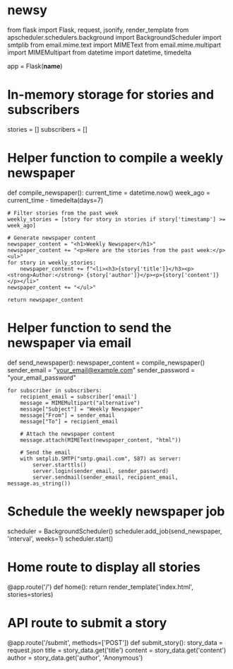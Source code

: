 # newsy
from flask import Flask, request, jsonify, render_template
from apscheduler.schedulers.background import BackgroundScheduler
import smtplib
from email.mime.text import MIMEText
from email.mime.multipart import MIMEMultipart
from datetime import datetime, timedelta

app = Flask(__name__)

# In-memory storage for stories and subscribers
stories = []
subscribers = []

# Helper function to compile a weekly newspaper
def compile_newspaper():
    current_time = datetime.now()
    week_ago = current_time - timedelta(days=7)

    # Filter stories from the past week
    weekly_stories = [story for story in stories if story['timestamp'] >= week_ago]

    # Generate newspaper content
    newspaper_content = "<h1>Weekly Newspaper</h1>"
    newspaper_content += "<p>Here are the stories from the past week:</p><ul>"
    for story in weekly_stories:
        newspaper_content += f"<li><h3>{story['title']}</h3><p><strong>Author:</strong> {story['author']}</p><p>{story['content']}</p></li>"
    newspaper_content += "</ul>"

    return newspaper_content

# Helper function to send the newspaper via email
def send_newspaper():
    newspaper_content = compile_newspaper()
    sender_email = "your_email@example.com"
    sender_password = "your_email_password"

    for subscriber in subscribers:
        recipient_email = subscriber['email']
        message = MIMEMultipart("alternative")
        message["Subject"] = "Weekly Newspaper"
        message["From"] = sender_email
        message["To"] = recipient_email

        # Attach the newspaper content
        message.attach(MIMEText(newspaper_content, "html"))

        # Send the email
        with smtplib.SMTP("smtp.gmail.com", 587) as server:
            server.starttls()
            server.login(sender_email, sender_password)
            server.sendmail(sender_email, recipient_email, message.as_string())

# Schedule the weekly newspaper job
scheduler = BackgroundScheduler()
scheduler.add_job(send_newspaper, 'interval', weeks=1)
scheduler.start()

# Home route to display all stories
@app.route('/')
def home():
    return render_template('index.html', stories=stories)

# API route to submit a story
@app.route('/submit', methods=['POST'])
def submit_story():
    story_data = request.json
    title = story_data.get('title')
    content = story_data.get('content')
    author = story_data.get('author', 'Anonymous')
